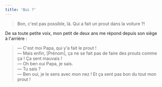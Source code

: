 ```yaml
---
title: 'Qui ?'
---
```


> Bon, c'est pas possible, là. Qui a fait un prout dans la voiture ?!

De sa toute petite voix, mon petit de deux ans me répond depuis son siège à
l'arrière :

> — C'est moi Papa, qui y'a fait le prout !  
> — Mais enfin, [Prénom], ça ne se fait pas de faire des prouts comme ça ! Ça
> sent mauvais !  
> — Oh ben oui Papa, je sais.  
> — Tu sais ?  
> — Ben oui, je le sens avec mon nez ! Et ça sent pas bon du tout mon prout !
